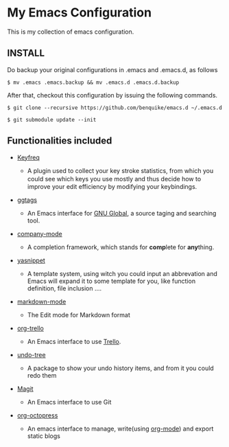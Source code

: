 # My Emacs Configuration

This is my collection of emacs configuration.

## INSTALL
Do backup your original configurations in .emacs and .emacs.d, as follows

```
$ mv .emacs .emacs.backup && mv .emacs.d .emacs.d.backup
```

After that, checkout this configuration by issuing the following commands.

```
$ git clone --recursive https://github.com/benquike/emacs.d ~/.emacs.d
```
```
$ git submodule update --init
```


## Functionalities included

* [Keyfreq](https://github.com/dacap/keyfreq)
	* A plugin used to collect your key stroke statistics,
	from which you could see which keys you use mostly and
	thus decide how to　improve your edit efficiency by
	modifying your keybindings.

* [ggtags](https://github.com/leoliu/ggtags)
	* An Emacs interface for [GNU Global](http://www.gnu.org/software/global/),
	  a source taging and searching tool.

* [company-mode](http://company-mode.github.io/)
	* A completion framework, which stands for **comp**lete for
	**any**thing.

* [yasnippet](https://github.com/capitaomorte/yasnippet)
	* A template system, using witch you could input an abbrevation
	 and Emacs will expand it to some template for you, like function
	 definition, file inclusion ....

* [markdown-mode](http://jblevins.org/projects/markdown-mode/)
	* The Edit mode for Markdown format

* [org-trello](https://github.com/org-trello/org-trello)
    * An Emacs interface to use [Trello](https://trello.com).

* [undo-tree](http://www.emacswiki.org/emacs/UndoTree)
    * A package to show your undo history items, and from it you could redo them

* [Magit](https://github.com/magit/magit)
    * An Emacs interface to use Git

* [org-octopress](https://github.com/yoshinari-nomura/org-octopress)
    * An emacs interface to manage, write(using [org-mode](http://orgmode.org/))
	and export static blogs
